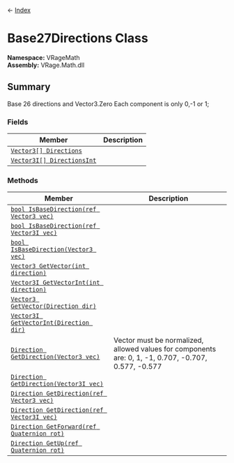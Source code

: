 ← [Index](index.md)
# Base27Directions Class
**Namespace:** VRageMath  
**Assembly:** VRage.Math.dll  
## Summary
Base 26 directions and Vector3.Zero Each component is only 0,-1 or 1;
### Fields
|Member|Description|
|---|---|
|[`Vector3[] Directions`](VRageMath.Directions.md)||
|[`Vector3I[] DirectionsInt`](VRageMath.DirectionsInt.md)||
### Methods
|Member|Description|
|---|---|
|[`bool IsBaseDirection(ref Vector3 vec)`](VRageMath.IsBaseDirection.md)||
|[`bool IsBaseDirection(ref Vector3I vec)`](VRageMath.IsBaseDirection.md)||
|[`bool IsBaseDirection(Vector3 vec)`](VRageMath.IsBaseDirection.md)||
|[`Vector3 GetVector(int direction)`](VRageMath.GetVector.md)||
|[`Vector3I GetVectorInt(int direction)`](VRageMath.GetVectorInt.md)||
|[`Vector3 GetVector(Direction dir)`](VRageMath.GetVector.md)||
|[`Vector3I GetVectorInt(Direction dir)`](VRageMath.GetVectorInt.md)||
|[`Direction GetDirection(Vector3 vec)`](VRageMath.GetDirection.md)|Vector must be normalized, allowed values for components are: 0, 1, -1, 0.707, -0.707, 0.577, -0.577|
|[`Direction GetDirection(Vector3I vec)`](VRageMath.GetDirection.md)||
|[`Direction GetDirection(ref Vector3 vec)`](VRageMath.GetDirection.md)||
|[`Direction GetDirection(ref Vector3I vec)`](VRageMath.GetDirection.md)||
|[`Direction GetForward(ref Quaternion rot)`](VRageMath.GetForward.md)||
|[`Direction GetUp(ref Quaternion rot)`](VRageMath.GetUp.md)||
